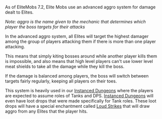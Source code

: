 As of EliteMobs 7.2, Elite Mobs use an advanced aggro system for damage dealt to Elites.

*Note: aggro is the name given to the mechanic that determines which player the boss targets for their attacks*

In the advanced aggro system, all Elites will target the highest damager among the group of players attacking them if there is more than one player attacking.

This means that simply kiting bosses around while another player kills them is impossible, and also means that high level players can't use lower level meat shields to take all the damage while they kill the boss.

If the damage is balanced among players, the boss will switch between targets fairly regularly, keeping all players on their toes.

This system is heavily used in our [Instanced Dungeons]($language$/elitemobs/instanced_dungeon_difficulty.md) where the players are expected to assume roles of Tanks and DPS. [Instanced Dungeons]($language$/elitemobs/instanced_dungeon_difficulty.md) will even have loot drops that were made specifically for Tank roles. These loot drops will have a special enchantment called [Loud Strikes]($language$/elitemobs/custom_enchantments_list.md%loud-strikes) that will draw aggro from any Elites that the player hits.